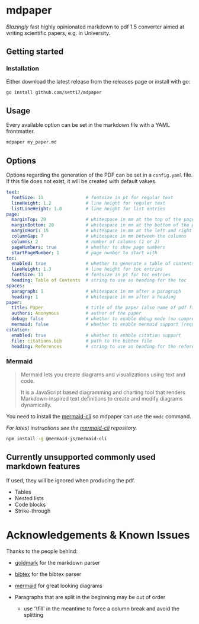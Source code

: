 # mdpaper

*Blazingly* fast highly opinionated markdown to pdf 1.5 converter aimed at writing scientific papers, e.g. in University.

## Getting started

### Installation

Either download the latest release from the releases page or install with go:

```bash
go install github.com/sett17/mdpaper
```

## Usage

Every available option can be set in the markdown file with a YAML frontmatter.

```bash
mdpaper my_paper.md
```

## Options

Options regarding the generation of the PDF can be set in a `config.yaml` file. If this file does not exist, it will be created with default values.

```yaml
text:
  fontSize: 11                # fontsize in pt for regular text
  lineHeight: 1.2             # line height for regular text
  listLineHeight: 1.0         # line height for list entries
page:
  marginTop: 20               # whitespace in mm at the top of the page
  marginBottom: 20            # whitespace in mm at the bottom of the page
  marginHori: 15              # whitespace in mm at the left and right of the page
  columnGap: 7                # whitespace in mm between the columns
  columns: 2                  # number of columns (1 or 2)
  pageNumbers: true           # whether to show page numbers
  startPageNumber: 1          # page number to start with
toc:
  enabled: true               # whether to generate a table of contents
  lineHeight: 1.3             # line height for toc entries
  fontSize: 11                # fontsize in pt for toc entries
  heading: Table of Contents  # string to use as heading for the toc
spaces:
  paragraph: 1                # whitespace in mm after a paragraph
  heading: 1                  # whitespace in mm after a heading
paper:
  title: Paper                # title of the paper (also name of pdf file)
  authors: Anonymous          # author of the paper
  debug: false                # whether to enable debug mode (no compression)
  mermaid: false              # whether to enable mermaid support (requires mermaid-cli on your machine)
citation:
  enabled: true               # whether to enable citation support
  file: citations.bib         # path to the bibtex file
  heading: References         # string to use as heading for the references
```

### Mermaid

> Mermaid lets you create diagrams and visualizations using text and code.
> 
> It is a JavaScript based diagramming and charting tool that renders Markdown-inspired text definitions to create and modify diagrams dynamically.

You need to install the [mermaid-cli](https://github.com/mermaid-js/mermaid-cli) so mdpaper can use the `mmdc` command.

*For latest instructions see the [mermaid-cli](https://github.com/mermaid-js/mermaid-cli) repository.*
```bash
npm install -g @mermaid-js/mermaid-cli
```

## Currently unsupported commonly used markdown features

If used, they will be ignored when producing the pdf.

- Tables
- Nested lists
- Code blocks
- Strike-through

# Acknowledgements & Known Issues

Thanks to the people behind:
- [goldmark](https://github.com/yuin/goldmark) for the markdown parser
- [bibtex](https://github.com/nickng/bibtex) for the bibtex parser
- [mermaid](https://github.com/mermaid-js/mermaid) for great looking diagrams


- Paragraphs that are split in the beginning may be out of order
  - use '\fill' in the meantime to force a column break and avoid the splitting
